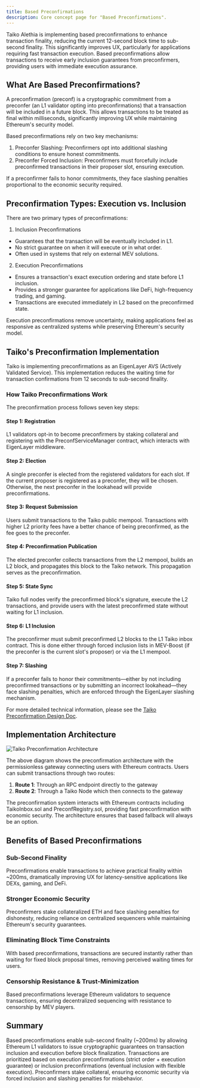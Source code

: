 ```yaml
---
title: Based Preconfirmations
description: Core concept page for "Based Preconfirmations".
---
```


Taiko Alethia is implementing based preconfirmations to enhance transaction finality, reducing the current 12-second block time to sub-second finality. This significantly improves UX, particularly for applications requiring fast transaction execution. Based preconfirmations allow transactions to receive early inclusion guarantees from preconfirmers, providing users with immediate execution assurance.

## What Are Based Preconfirmations?

A preconfirmation (preconf) is a cryptographic commitment from a preconfer (an L1 validator opting into preconfirmations) that a transaction will be included in a future block. This allows transactions to be treated as final within milliseconds, significantly improving UX while maintaining Ethereum's security model.

Based preconfirmations rely on two key mechanisms:

1. Preconfer Slashing: Preconfirmers opt into additional slashing conditions to ensure honest commitments.
2. Preconfer Forced Inclusion: Preconfirmers must forcefully include preconfirmed transactions in their proposer slot, ensuring execution.

If a preconfirmer fails to honor commitments, they face slashing penalties proportional to the economic security required.

## Preconfirmation Types: Execution vs. Inclusion

There are two primary types of preconfirmations:

1. Inclusion Preconfirmations

- Guarantees that the transaction will be eventually included in L1.
- No strict guarantee on when it will execute or in what order.
- Often used in systems that rely on external MEV solutions.

2. Execution Preconfirmations

- Ensures a transaction's exact execution ordering and state before L1 inclusion.
- Provides a stronger guarantee for applications like DeFi, high-frequency trading, and gaming.
- Transactions are executed immediately in L2 based on the preconfirmed state.

Execution preconfirmations remove uncertainty, making applications feel as responsive as centralized systems while preserving Ethereum's security model.

## Taiko's Preconfirmation Implementation

Taiko is implementing preconfirmations as an EigenLayer AVS (Actively Validated Service). This implementation reduces the waiting time for transaction confirmations from 12 seconds to sub-second finality.

### How Taiko Preconfirmations Work

The preconfirmation process follows seven key steps:

#### Step 1: Registration

L1 validators opt-in to become preconfirmers by staking collateral and registering with the PreconfServiceManager contract, which interacts with EigenLayer middleware.

#### Step 2: Election

A single preconfer is elected from the registered validators for each slot. If the current proposer is registered as a preconfer, they will be chosen. Otherwise, the next preconfer in the lookahead will provide preconfirmations.

#### Step 3: Request Submission

Users submit transactions to the Taiko public mempool. Transactions with higher L2 priority fees have a better chance of being preconfirmed, as the fee goes to the preconfer.

#### Step 4: Preconfirmation Publication

The elected preconfer collects transactions from the L2 mempool, builds an L2 block, and propagates this block to the Taiko network. This propagation serves as the preconfirmation.

#### Step 5: State Sync

Taiko full nodes verify the preconfirmed block's signature, execute the L2 transactions, and provide users with the latest preconfirmed state without waiting for L1 inclusion.

#### Step 6: L1 Inclusion

The preconfirmer must submit preconfirmed L2 blocks to the L1 Taiko inbox contract. This is done either through forced inclusion lists in MEV-Boost (if the preconfer is the current slot's proposer) or via the L1 mempool.

#### Step 7: Slashing

If a preconfer fails to honor their commitments—either by not including preconfirmed transactions or by submitting an incorrect lookahead—they face slashing penalties, which are enforced through the EigenLayer slashing mechanism.

For more detailed technical information, please see the [Taiko Preconfirmation Design Doc](https://github.com/NethermindEth/Taiko-Preconf-AVS/blob/master/Docs/design-doc.md).

## Implementation Architecture

![Taiko Preconfirmation Architecture](~/assets/content/docs/taiko-alethia-protocol/based-preconfirmation.png)

The above diagram shows the preconfirmation architecture with the permissionless gateway connecting users with Ethereum contracts. Users can submit transactions through two routes:

1. **Route 1**: Through an RPC endpoint directly to the gateway
2. **Route 2**: Through a Taiko Node which then connects to the gateway

The preconfirmation system interacts with Ethereum contracts including TaikoInbox.sol and PreconfRegistry.sol, providing fast preconfirmation with economic security. The architecture ensures that based fallback will always be an option.

## Benefits of Based Preconfirmations

### Sub-Second Finality

Preconfirmations enable transactions to achieve practical finality within ~200ms, dramatically improving UX for latency-sensitive applications like DEXs, gaming, and DeFi.

### Stronger Economic Security

Preconfirmers stake collateralized ETH and face slashing penalties for dishonesty, reducing reliance on centralized sequencers while maintaining Ethereum's security guarantees.

### Eliminating Block Time Constraints

With based preconfirmations, transactions are secured instantly rather than waiting for fixed block proposal times, removing perceived waiting times for users.

### Censorship Resistance & Trust-Minimization

Based preconfirmations leverage Ethereum validators to sequence transactions, ensuring decentralized sequencing with resistance to censorship by MEV players.

## Summary

Based preconfirmations enable sub-second finality (~200ms) by allowing Ethereum L1 validators to issue cryptographic guarantees on transaction inclusion and execution before block finalization. Transactions are prioritized based on execution preconfirmations (strict order + execution guarantee) or inclusion preconfirmations (eventual inclusion with flexible execution). Preconfirmers stake collateral, ensuring economic security via forced inclusion and slashing penalties for misbehavior.
